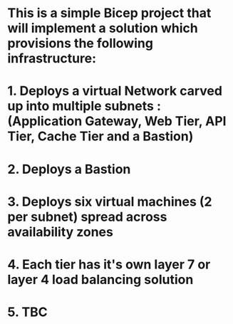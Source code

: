 # This is a simple Bicep project that will implement a solution which provisions the following infrastructure:
#
#  1. Deploys a virtual Network carved up into multiple subnets : (Application Gateway, Web Tier, API Tier, Cache Tier and a Bastion)
#  2. Deploys a Bastion
#  3. Deploys six virtual machines (2 per subnet) spread across availability zones
#  4. Each tier has it's own layer 7 or layer 4 load balancing solution
#  5. TBC